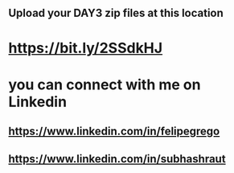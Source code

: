 ## Upload your DAY3 zip files at this location

# https://bit.ly/2SSdkHJ


# you can connect with me on Linkedin 
  ## https://www.linkedin.com/in/felipegrego
  ## https://www.linkedin.com/in/subhashraut
